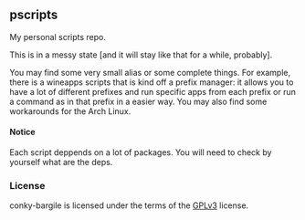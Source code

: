 ## pscripts
My personal scripts repo.

This is in a messy state [and it will stay like that for a while, probably].

You may find some very small alias or some complete things. For example, there is a wineapps scripts that is kind off a prefix manager: it allows you to have a lot of different prefixes and run specific apps from each prefix or run a command as in that prefix in a easier way. You may also find some workarounds for the Arch Linux.

#### Notice
Each script deppends on a lot of packages. You will need to check by yourself what are the deps.

### License
conky-bargile is licensed under the terms of the [GPLv3](LICENSE.GPL) license.
